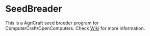 # SeedBreader
This is a AgriCraft seed breeder program for ComputerCraft/OpenComputers. 
Check [Wiki](https://github.com/robokop92/SeedBreeder/wiki) for more information.
